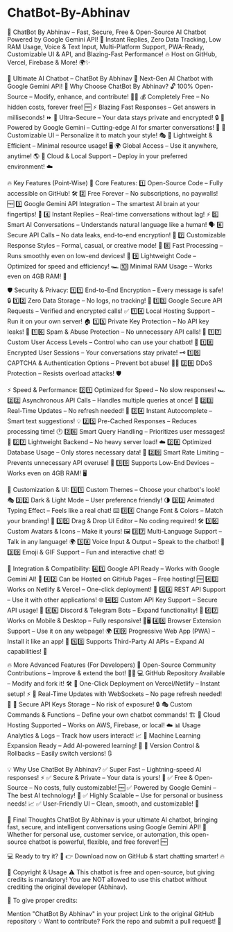 # ChatBot-By-Abhinav
🚀 ChatBot By Abhinav – Fast, Secure, Free &amp; Open-Source AI Chatbot Powered by Google Gemini API! 💬 Instant Replies, Zero Data Tracking, Low RAM Usage, Voice &amp; Text Input, Multi-Platform Support, PWA-Ready, Customizable UI &amp; API, and Blazing-Fast Performance! 🔥 Host on GitHub, Vercel, Firebase &amp; More! 🌍✨

🚀 Ultimate AI Chatbot – ChatBot By Abhinav
🌟 Next-Gen AI Chatbot with Google Gemini API!
💎 Why Choose ChatBot By Abhinav?
🔓 100% Open-Source – Modify, enhance, and contribute! 👨‍💻
💰 Completely Free – No hidden costs, forever free! 🆓
⚡ Blazing Fast Responses – Get answers in milliseconds! ⏩
🔐 Ultra-Secure – Your data stays private and encrypted! 🔒
🧠 Powered by Google Gemini – Cutting-edge AI for smarter conversations! 🤖
🎨 Customizable UI – Personalize it to match your style! 🎭
📂 Lightweight & Efficient – Minimal resource usage! 🖥️
🌍 Global Access – Use it anywhere, anytime! 🌎
📡 Cloud & Local Support – Deploy in your preferred environment! ☁️

🔥 Key Features (Point-Wise)
📖 Core Features:
1️⃣ Open-Source Code – Fully accessible on GitHub! 🛠️
2️⃣ Free Forever – No subscriptions, no paywalls! 🆓
3️⃣ Google Gemini API Integration – The smartest AI brain at your fingertips! 🧠
4️⃣ Instant Replies – Real-time conversations without lag! ⚡
5️⃣ Smart AI Conversations – Understands natural language like a human! 🗣️
6️⃣ Secure API Calls – No data leaks, end-to-end encryption! 🔐
7️⃣ Customizable Response Styles – Formal, casual, or creative mode! 🎨
8️⃣ Fast Processing – Runs smoothly even on low-end devices! 🚀
9️⃣ Lightweight Code – Optimized for speed and efficiency! 🏎️
🔟 Minimal RAM Usage – Works even on 4GB RAM! 💾

🛡️ Security & Privacy:
1️⃣1️⃣ End-to-End Encryption – Every message is safe! 🔒
1️⃣2️⃣ Zero Data Storage – No logs, no tracking! 🚫
1️⃣3️⃣ Google Secure API Requests – Verified and encrypted calls! ✅
1️⃣4️⃣ Local Hosting Support – Run it on your own server! 🏠
1️⃣5️⃣ Private Key Protection – No API key leaks! 🔑
1️⃣6️⃣ Spam & Abuse Protection – No unnecessary API calls! 🚷
1️⃣7️⃣ Custom User Access Levels – Control who can use your chatbot! 🛑
1️⃣8️⃣ Encrypted User Sessions – Your conversations stay private! 🗝️
1️⃣9️⃣ CAPTCHA & Authentication Options – Prevent bot abuse! 🤖❌
2️⃣0️⃣ DDoS Protection – Resists overload attacks! 🛡️

⚡ Speed & Performance:
2️⃣1️⃣ Optimized for Speed – No slow responses! 🏎️
2️⃣2️⃣ Asynchronous API Calls – Handles multiple queries at once! 🔁
2️⃣3️⃣ Real-Time Updates – No refresh needed! 🔄
2️⃣4️⃣ Instant Autocomplete – Smart text suggestions! 💡
2️⃣5️⃣ Pre-Cached Responses – Reduces processing time! 🕐
2️⃣6️⃣ Smart Query Handling – Prioritizes user messages! 🎯
2️⃣7️⃣ Lightweight Backend – No heavy server load! ☁️
2️⃣8️⃣ Optimized Database Usage – Only stores necessary data! 💾
2️⃣9️⃣ Smart Rate Limiting – Prevents unnecessary API overuse! 🚦
3️⃣0️⃣ Supports Low-End Devices – Works even on 4GB RAM! 🖥️

🎨 Customization & UI:
3️⃣1️⃣ Custom Themes – Choose your chatbot's look! 🎭
3️⃣2️⃣ Dark & Light Mode – User preference friendly! 🌗
3️⃣3️⃣ Animated Typing Effect – Feels like a real chat! ⌨️
3️⃣4️⃣ Change Font & Colors – Match your branding! 🎨
3️⃣5️⃣ Drag & Drop UI Editor – No coding required! 🛠️
3️⃣6️⃣ Custom Avatars & Icons – Make it yours! 🖼️
3️⃣7️⃣ Multi-Language Support – Talk in any language! 🌍
3️⃣8️⃣ Voice Input & Output – Speak to the chatbot! 🎤
3️⃣9️⃣ Emoji & GIF Support – Fun and interactive chat! 😍

🔄 Integration & Compatibility:
4️⃣1️⃣ Google API Ready – Works with Google Gemini AI! 🧠
4️⃣2️⃣ Can be Hosted on GitHub Pages – Free hosting! 🆓
4️⃣3️⃣ Works on Netlify & Vercel – One-click deployment! 🚀
4️⃣4️⃣ REST API Support – Use it with other applications! 🌐
4️⃣5️⃣ Custom API Key Support – Secure API usage! 🔑
4️⃣6️⃣ Discord & Telegram Bots – Expand functionality! 💬
4️⃣7️⃣ Works on Mobile & Desktop – Fully responsive! 📱🖥️
4️⃣8️⃣ Browser Extension Support – Use it on any webpage! 🌍
4️⃣9️⃣ Progressive Web App (PWA) – Install it like an app! 📲
5️⃣0️⃣ Supports Third-Party AI APIs – Expand AI capabilities! 🤯

🔥 More Advanced Features (For Developers)
🔧 Open-Source Community Contributions – Improve & extend the bot! 👨‍💻
💻 GitHub Repository Available – Modify and fork it! 🛠️
🚀 One-Click Deployment on Vercel/Netlify – Instant setup! ⚡
🔄 Real-Time Updates with WebSockets – No page refresh needed! 🔄
🔑 Secure API Keys Storage – No risk of exposure! 🔒
🎭 Custom Commands & Functions – Define your own chatbot commands! 🏗️
📡 Cloud Hosting Supported – Works on AWS, Firebase, or local! ☁️
📊 Usage Analytics & Logs – Track how users interact! 📈
🎯 Machine Learning Expansion Ready – Add AI-powered learning! 🤖
🔄 Version Control & Rollbacks – Easily switch versions! 🔃

💡 Why Use ChatBot By Abhinav?
✅ Super Fast – Lightning-speed AI responses! ⚡
✅ Secure & Private – Your data is yours! 🔐
✅ Free & Open-Source – No costs, fully customizable! 🆓
✅ Powered by Google Gemini – The best AI technology! 🧠
✅ Highly Scalable – Use for personal or business needs! 📈
✅ User-Friendly UI – Clean, smooth, and customizable! 🎨

🎉 Final Thoughts
ChatBot By Abhinav is your ultimate AI chatbot, bringing fast, secure, and intelligent conversations using Google Gemini API! 🚀 Whether for personal use, customer service, or automation, this open-source chatbot is powerful, flexible, and free forever! 🆓

💻 Ready to try it? 🚀
👉 Download now on GitHub & start chatting smarter! 🔥


📜 Copyright & Usage
⚠️ This chatbot is free and open-source, but giving credits is mandatory!
You are NOT allowed to use this chatbot without crediting the original developer (Abhinav).

📌 To give proper credits:

Mention "ChatBot By Abhinav" in your project
Link to the original GitHub repository
💡 Want to contribute? Fork the repo and submit a pull request! 🚀

